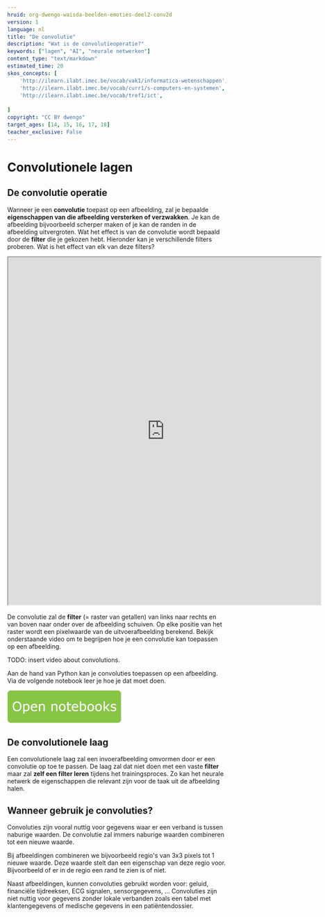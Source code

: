 ```yaml
---
hruid: org-dwengo-waisda-beelden-emoties-deel2-conv2d
version: 1
language: nl
title: "De convolutie"
description: "Wat is de convolutieoperatie?"
keywords: ["lagen", "AI", "neurale netwerken"]
content_type: "text/markdown"
estimated_time: 20
skos_concepts: [
    'http://ilearn.ilabt.imec.be/vocab/vak1/informatica-wetenschappen', 
    'http://ilearn.ilabt.imec.be/vocab/curr1/s-computers-en-systemen',
    'http://ilearn.ilabt.imec.be/vocab/tref1/ict',

]
copyright: "CC BY dwengo"
target_ages: [14, 15, 16, 17, 18]
teacher_exclusive: False
---
```


# Convolutionele lagen

## De convolutie operatie

Wanneer je een **convolutie** toepast op een afbeelding, zal je bepaalde **eigenschappen van die afbeelding versterken of verzwakken**. Je kan de afbeelding bijvoorbeeld scherper maken of je kan de randen in de afbeelding uitvergroten. Wat het effect is van de convolutie wordt bepaald door de **filter** die je gekozen hebt. Hieronder kan je verschillende filters proberen. Wat is het effect van elk van deze filters?

<iframe src="https://dwengo.org/convolutie" title="Voorbeeld van een convolutie" width="720px" height="800px"></iframe>

De convolutie zal de **filter** (= raster van getallen) van links naar rechts en van boven naar onder over de afbeelding schuiven. Op elke positie van het raster wordt een pixelwaarde van de uitvoerafbeelding berekend. Bekijk onderstaande video om te begrijpen hoe je een convolutie kan toepassen op een afbeelding.

TODO: insert video about convolutions.

Aan de hand van Python kan je convoluties toepassen op een afbeelding. Via de volgende notebook leer je hoe je dat moet doen.

[![](img/Knop.png "Button")](https://kiks.ilabt.imec.be/hub/tmplogin?id=1712 "Basic")

## De convolutionele laag

Een convolutionele laag zal een invoerafbeelding omvormen door er een convolutie op toe te passen. De laag zal dat niet doen met een vaste **filter** maar zal **zelf een filter leren** tijdens het trainingsproces. Zo kan het neurale netwerk de eigenschappen die relevant zijn voor de taak uit de afbeelding halen. 

<div class="dwengo-content sideinfo">
<h2 class="title">Wanneer gebruik je convoluties?</h2>
<div class="content">
<p>Convoluties zijn vooral nuttig voor gegevens waar er een verband is tussen naburige waarden. De convolutie zal immers naburige waarden combineren tot een nieuwe waarde.</p>
<p>Bij afbeeldingen combineren we bijvoorbeeld regio's van 3x3 pixels tot 1 nieuwe waarde. Deze waarde stelt dan een eigenschap van deze regio voor. Bijvoorbeeld of er in de regio een rand te zien is of niet.</p>
<p>
Naast afbeeldingen, kunnen convoluties gebruikt worden voor: geluid, financiële tijdreeksen, ECG signalen, sensorgegevens, ... Convoluties zijn niet nuttig voor gegevens zonder lokale verbanden zoals een tabel met klantengegevens of medische gegevens in een patiëntendossier.
</p>
</div>
</div>